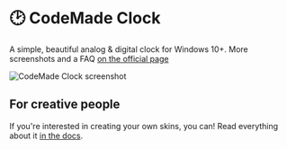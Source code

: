 # 🕑 CodeMade Clock
A simple, beautiful analog & digital clock for Windows 10+. More screenshots and a FAQ [on the official page](https://codemade.net/clock/)

![CodeMade Clock screenshot](https://codemade.net/images/hero-clocks.png)

## For creative people
If you're interested in creating your own skins, you can! Read everything about it [in the docs](docs/readme.md).
